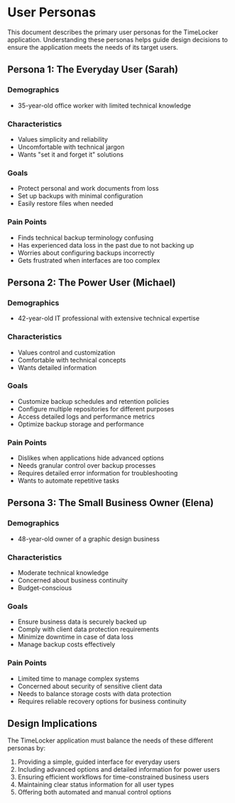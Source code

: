 # User Personas

This document describes the primary user personas for the TimeLocker application. Understanding these personas helps guide design decisions to ensure the application meets the needs of its target users.

## Persona 1: The Everyday User (Sarah)

### Demographics
- 35-year-old office worker with limited technical knowledge

### Characteristics
- Values simplicity and reliability
- Uncomfortable with technical jargon
- Wants "set it and forget it" solutions

### Goals
- Protect personal and work documents from loss
- Set up backups with minimal configuration
- Easily restore files when needed

### Pain Points
- Finds technical backup terminology confusing
- Has experienced data loss in the past due to not backing up
- Worries about configuring backups incorrectly
- Gets frustrated when interfaces are too complex

## Persona 2: The Power User (Michael)

### Demographics
- 42-year-old IT professional with extensive technical expertise

### Characteristics
- Values control and customization
- Comfortable with technical concepts
- Wants detailed information

### Goals
- Customize backup schedules and retention policies
- Configure multiple repositories for different purposes
- Access detailed logs and performance metrics
- Optimize backup storage and performance

### Pain Points
- Dislikes when applications hide advanced options
- Needs granular control over backup processes
- Requires detailed error information for troubleshooting
- Wants to automate repetitive tasks

## Persona 3: The Small Business Owner (Elena)

### Demographics
- 48-year-old owner of a graphic design business

### Characteristics
- Moderate technical knowledge
- Concerned about business continuity
- Budget-conscious

### Goals
- Ensure business data is securely backed up
- Comply with client data protection requirements
- Minimize downtime in case of data loss
- Manage backup costs effectively

### Pain Points
- Limited time to manage complex systems
- Concerned about security of sensitive client data
- Needs to balance storage costs with data protection
- Requires reliable recovery options for business continuity

## Design Implications

The TimeLocker application must balance the needs of these different personas by:

1. Providing a simple, guided interface for everyday users
2. Including advanced options and detailed information for power users
3. Ensuring efficient workflows for time-constrained business users
4. Maintaining clear status information for all user types
5. Offering both automated and manual control options